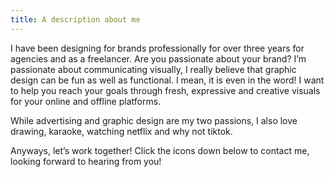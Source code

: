 ```yaml
---
title: A description about me
---
```

<p class="text-muted mb-4">I have been designing for brands professionally for over three years for agencies and as a freelancer. Are you passionate about your brand? I’m passionate about communicating visually, I really believe that graphic design can be fun as well as functional. I mean, it is even in the word! I want to help you reach your goals through fresh, expressive and creative visuals for your online and offline platforms.</p>

<p class="text-muted mb-4">While advertising and graphic design are my two passions, I also love drawing, karaoke, watching netflix and why not tiktok.</p>

<p class="text-muted mb-4">Anyways, let’s work together! Click the icons down below to contact me, looking forward to hearing from you!</p>